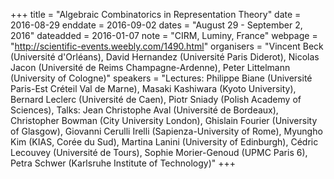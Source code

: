 +++
title = "Algebraic Combinatorics in Representation Theory"
date = 2016-08-29
enddate = 2016-09-02
dates = "August 29 - September 2, 2016"
dateadded = 2016-01-07
note = "CIRM, Luminy, France"
webpage = "http://scientific-events.weebly.com/1490.html"
organisers = "Vincent Beck (Université d'Orléans), David Hernandez (Université Paris Diderot), Nicolas Jacon (Université de Reims Champagne-Ardenne), Peter Littelmann (University of Cologne)"
speakers = "Lectures: Philippe Biane (Université Paris-Est Créteil Val de Marne), Masaki Kashiwara (Kyoto University), Bernard Leclerc (Université de Caen), Piotr Sniady (Polish Academy of Sciences), Talks: Jean Christophe Aval (Université de Bordeaux), Christopher Bowman (City University London), Ghislain Fourier (University of Glasgow), Giovanni Cerulli Irelli (Sapienza-University of Rome), Myungho Kim (KIAS, Corée du Sud), Martina Lanini (University of Edinburgh), Cédric Lecouvey (Université de Tours), Sophie Morier-Genoud (UPMC Paris 6), Petra Schwer (Karlsruhe Institute of Technology)"
+++
